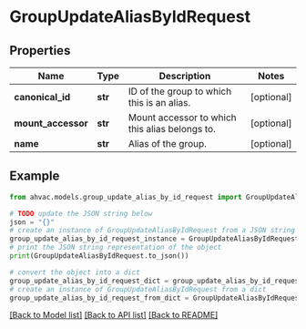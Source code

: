 # GroupUpdateAliasByIdRequest


## Properties

Name | Type | Description | Notes
------------ | ------------- | ------------- | -------------
**canonical_id** | **str** | ID of the group to which this is an alias. | [optional] 
**mount_accessor** | **str** | Mount accessor to which this alias belongs to. | [optional] 
**name** | **str** | Alias of the group. | [optional] 

## Example

```python
from ahvac.models.group_update_alias_by_id_request import GroupUpdateAliasByIdRequest

# TODO update the JSON string below
json = "{}"
# create an instance of GroupUpdateAliasByIdRequest from a JSON string
group_update_alias_by_id_request_instance = GroupUpdateAliasByIdRequest.from_json(json)
# print the JSON string representation of the object
print(GroupUpdateAliasByIdRequest.to_json())

# convert the object into a dict
group_update_alias_by_id_request_dict = group_update_alias_by_id_request_instance.to_dict()
# create an instance of GroupUpdateAliasByIdRequest from a dict
group_update_alias_by_id_request_from_dict = GroupUpdateAliasByIdRequest.from_dict(group_update_alias_by_id_request_dict)
```
[[Back to Model list]](../README.md#documentation-for-models) [[Back to API list]](../README.md#documentation-for-api-endpoints) [[Back to README]](../README.md)


